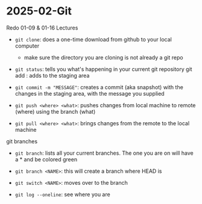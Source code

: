# 2025-02-Git
Redo 01-09 &amp; 01-16 Lectures

- `git clone`: does a one-time download from github to your local computer
    * make sure the directory you are cloning is not already a git repo

- `git status`: tells you what's happening in your current git repository git add <FILE>: adds to the staging area

- `git commit -m "MESSAGE"`: creates a commit (aka snapshot) with the changes in the staging area, with the message you supplied

- `git push <where> <what>`: pushes changes from local machine to remote (where) using the branch (what)

- `git pull <where> <what>`: brings changes from the remote to the local machine

git branches

- `git branch`: lists all your current branches. The one you are on will have a * and be colored green

- `git branch <NAME>`: this will create a branch where HEAD is

- `git switch <NAME>`: moves over to the branch

- `git log --oneline`: see where you are